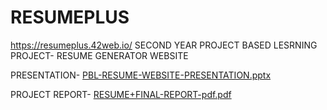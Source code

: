 # RESUMEPLUS

https://resumeplus.42web.io/
SECOND YEAR PROJECT BASED LESRNING PROJECT- RESUME GENERATOR WEBSITE

PRESENTATION-
[PBL-RESUME-WEBSITE-PRESENTATION.pptx](https://github.com/CreativeAnkush/RESUMEPLUS/files/11931637/PBL-RESUME-WEBSITE-PRESENTATION.pptx)

PROJECT REPORT-
[RESUME+FINAL-REPORT-pdf.pdf](https://github.com/CreativeAnkush/RESUMEPLUS/files/11931638/RESUME%2BFINAL-REPORT-pdf.pdf)
